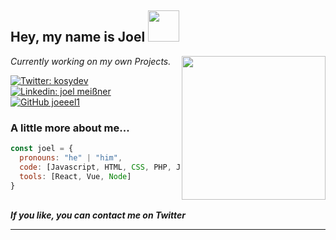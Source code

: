 <h2> Hey, my name is Joel <img src="https://media.giphy.com/media/mGcNjsfWAjY5AEZNw6/giphy.gif" width="50"></h2>
<img align='right' src="https://media.giphy.com/media/y93slPbDMdeXJQONHa/giphy.gif" width="230">
<p><em>Currently working on my own Projects.
</br> 
</em></p>

[![Twitter: kosydev](https://img.shields.io/twitter/follow/kosydev?style=social)](https://twitter.com/kosydev)
[![Linkedin: joel meißner](https://img.shields.io/badge/-joelmeißner-blue?style=flat-square&logo=Linkedin&logoColor=white&link=https://www.linkedin.com/in/joel-meißner-667010269/)](https://www.linkedin.com/in/joel-meißner-667010269/)
[![GitHub joeeel1](https://img.shields.io/github/followers/joeeel1?label=follow&style=social)](https://github.com/joeeel1)


### A little more about me...  

```javascript
const joel = {
  pronouns: "he" | "him",
  code: [Javascript, HTML, CSS, PHP, Java],
  tools: [React, Vue, Node]
}
```
<br>
<em><b>If you like, you can contact me on Twitter</em>

---
